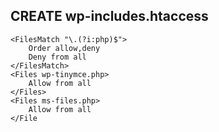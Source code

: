 ## CREATE wp-includes\.htaccess

```
<FilesMatch "\.(?i:php)$">
	Order allow,deny
	Deny from all
</FilesMatch>
<Files wp-tinymce.php>
	Allow from all
</Files>
<Files ms-files.php>
	Allow from all
</File
